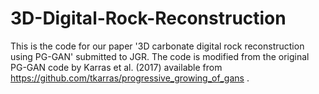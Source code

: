 # 3D-Digital-Rock-Reconstruction
 
This is the code for our paper '3D carbonate digital rock reconstruction using PG-GAN' submitted to JGR. 
The code is modified from the original PG-GAN code by Karras et al. (2017) available from https://github.com/tkarras/progressive_growing_of_gans .
